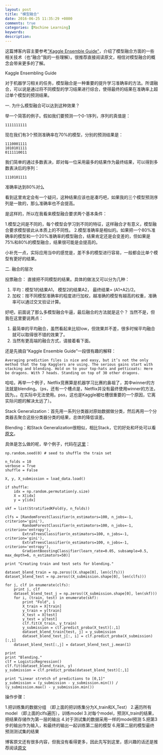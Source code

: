 ```yaml
---
layout: post
title: "模型融合"
date: 2016-06-25 11:35:29 +0800
comments: true
categories: [Machine Learning] 
keywords: 
description: 
---
```


这篇博客内容主要参考["Kaggle Ensemble Guide"](http://mlwave.com/kaggle-ensembling-guide/)，介绍了模型融合方面的一些相关技术（也“融合”我的一些理解）。很推荐直接阅读原文，相信对模型融合的概念会带来更多的了解。

Kaggle Ensembling Guide

对于机器学习相关的任务，模型融合是一种重要的提升学习准确率的方法。所谓融合，可以说是通过将不同模型的学习结果进行综合，使得最终的结果在准确率上超过单个模型的预测结果。

一. 为什么模型融合可以达到这种效果？

举一个简答的例子。假如我们要预测一个0-1序列，序列的真值是：

	1111111111
现在我们有3个预测准确率在70%的模型，分别的预测结果是：

	1110001111
	1010101111
	0111110011
我们简单的通过多数表决，即对每一位采用最多的结果作为最终结果，可以得到多数表决后的序列：

	1110101111
准确率达到80%对么

看到这里肯定会有一个疑问，这种结果应该也是凑巧吧，如果我的三个模型预测序列是一致的，那么准确率也不会提高。

是这样的，所以在我看来模型融合要求两个基本条件：

1.模型之间是不同的，每个模型会学习到不同的特征，这样融合才有意义，模型融合要求模型彼此从本质上的不同性。
2.模型准确率是相似的。如果把一个80%准确率的模型和一个20%准确率的模型融合，结果肯定还是会变差的，但如果是75%和80%的模型融合，结果很可能是会提高的。

小补充一点，实际应用当中的感觉是，差不多的模型进行容易，一般都会比单个模型有更好的结果。

二. 融合的层次

投票融合： 直接把不同模型的结果。具体的做法又可以分为几种：

1. 平均：模型1的结果A1， 模型2的结果A2， 最终结果= (A1+A2)/2。
2. 加权：按不同模型准确率的程度进行加权，越准确的模型有越高的权重，准确率可以通过交叉验证计算。

好吧，前面说了那么多模型融合牛逼，最后融合的方法就是这个？
当然不是，但我在这里要说两点：
1. 最简单的平均融合，虽然看起来比较low，但效果并不差，很多时候平均融合就可以取得很不错的效果了。
2. 当然有更高端的融合方式，请接着看下面。

还是先摘自“Kaggle Ensemble Guide”一段很有趣的解释：

	Averaging prediction files is nice and easy, but it’s not the only method that the top Kagglers are using. The serious gains start with stacking and blending. Hold on to your top-hats and petticoats: Here be dragons. With 7 heads. Standing on top of 30 other dragons.

哈哈，再举一个例子，Netflix竞赛算是机器学习比赛的鼻祖了，其中winner的方法就是blending。（ps，还有一个槽点是，Netflix并没有最终使用winner的方法，因为。。在实际中无法使用。pss，这也是Kaggle被吐槽很重要的一个原因，它离实际问题的解决太远了）。

Stack Generalization：首先用一系列分类器对原始数据做分类，然后再用一个分类器去聚合这些分类器分类的结果，总体的降低误差。

Blending：和Stack Generalization很相似，相比Stack，它的好处和坏处可以看[原文](http://mlwave.com/kaggle-ensembling-guide/)。

具体是怎么做的呢，举个例子，代码在[这里](https://github.com/emanuele/kaggle_pbr/blob/master/blend.py)：

	np.random.seed(0) # seed to shuffle the train set

    n_folds = 10
    verbose = True
    shuffle = False

    X, y, X_submission = load_data.load()

    if shuffle:
        idx = np.random.permutation(y.size)
        X = X[idx]
        y = y[idx]

    skf = list(StratifiedKFold(y, n_folds))

    clfs = [RandomForestClassifier(n_estimators=100, n_jobs=-1, criterion='gini'),
            RandomForestClassifier(n_estimators=100, n_jobs=-1, criterion='entropy'),
            ExtraTreesClassifier(n_estimators=100, n_jobs=-1, criterion='gini'),
            ExtraTreesClassifier(n_estimators=100, n_jobs=-1, criterion='entropy'),
            GradientBoostingClassifier(learn_rate=0.05, subsample=0.5, max_depth=6, n_estimators=50)]

    print "Creating train and test sets for blending."
    
    dataset_blend_train = np.zeros((X.shape[0], len(clfs)))
    dataset_blend_test = np.zeros((X_submission.shape[0], len(clfs)))
    
    for j, clf in enumerate(clfs):
        print j, clf
        dataset_blend_test_j = np.zeros((X_submission.shape[0], len(skf)))
        for i, (train, test) in enumerate(skf):
            print "Fold", i
            X_train = X[train]
            y_train = y[train]
            X_test = X[test]
            y_test = y[test]
            clf.fit(X_train, y_train)
            y_submission = clf.predict_proba(X_test)[:,1]
            dataset_blend_train[test, j] = y_submission
            dataset_blend_test_j[:, i] = clf.predict_proba(X_submission)[:,1]
        dataset_blend_test[:,j] = dataset_blend_test_j.mean(1)

    print
    print "Blending."
    clf = LogisticRegression()
    clf.fit(dataset_blend_train, y)
    y_submission = clf.predict_proba(dataset_blend_test)[:,1]

    print "Linear stretch of predictions to [0,1]"
    y_submission = (y_submission - y_submission.min()) / (y_submission.max() - y_submission.min())

操作步骤：

1.把训练集的数据分组 （即上面的把训练集分为X\_train和X\_Test）
2.遍历所有model （即上面的clfs遍历），训练model
3.对每个model，预测X\_train的结果，把结果存储作为第一层的输出
4.对于测试集的数据采用一样的model预测
5.把第3步的输出作为输入，和最终的输出一起训练第二层的模型
6.用第二层的模型最终预测测试集的结果

博客原文还有很多内容，但我没有看得更多，因此先写到这里，感兴趣的话还是推荐阅读[原文](http://mlwave.com/kaggle-ensembling-guide/)